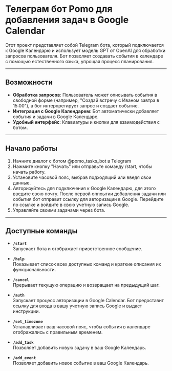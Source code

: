 # Телеграм бот Pomo для добавления задач в Google Calendar 

Этот проект представляет собой Telegram бота, который подключается к Google Календарю и использует модель GPT от OpenAI для обработки запросов пользователя. Бот позволяет создавать события в календаре с помощью естественного языка, упрощая процесс планирования.

---

## Возможности

- **Обработка запросов**: Пользователь может описывать события в свободной форме (например, "Создай встречу с Иваном завтра в 15:00"), а бот интерпретирует запрос и создает событие.
- **Интеграция с Google Календарем**: Бот автоматически добавляет события и задачи в Google Календаре.
- **Удобный интерфейс**: Клавиатуры и кнопки для взаимодействия с ботом.

---
## Начало работы
1. Начните диалог с ботом @pomo_tasks_bot в Telegram
2. Нажмите кнопку "Начать" или отправьте команду /start, чтобы начать работу.
3. Установите часовой пояс, выбрав подходящий или введя свои данные.
4. Авторизуйтесь для подключения к Google Календарю, для этого введите свою почту.
После первой оппоытки добавления задачи или события бот отправит ссылку для авторизации в Google. Перейдите по ссылке и войдите в свою учетную запись Google.
5. Управляйте своими задачами через бота.
___
## Доступные команды
- **`/start`**  
Запускает бота и отображает приветственное сообщение.
- **`/help`**  
  Показывает список всех доступных команд и краткие описания их функциональности.

- **`/cancel`**  
  Прерывает текущую операцию и возвращает на предыдущий шаг. 

- **`/auth`**  
  Запускает процесс авторизации в Google Calendar. Бот предоставит ссылку для входа в вашу учетную запись Google и выдаст инструкции.

- **`/set_timezone`**  
  Устанавливает ваш часовой пояс, чтобы события в календаре отображались с правильным временем.

- **`/add_task`**  
  Позволяет добавить новую задачу в ваш Google Календарь.

- **`/add_event`**  
  Позволяет добавить новое событие в ваш Google Календарь. 